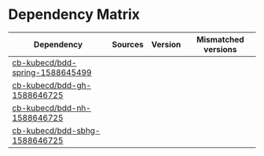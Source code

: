 # Dependency Matrix

Dependency | Sources | Version | Mismatched versions
---------- | ------- | ------- | -------------------
[cb-kubecd/bdd-spring-1588645499](https://github.com/cb-kubecd/bdd-spring-1588645499.git) |  | []() | 
[cb-kubecd/bdd-gh-1588646725](https://github.com/cb-kubecd/bdd-gh-1588646725.git) |  | []() | 
[cb-kubecd/bdd-nh-1588646725](https://github.com/cb-kubecd/bdd-nh-1588646725.git) |  | []() | 
[cb-kubecd/bdd-sbhg-1588646725](https://github.com/cb-kubecd/bdd-sbhg-1588646725.git) |  | []() | 
